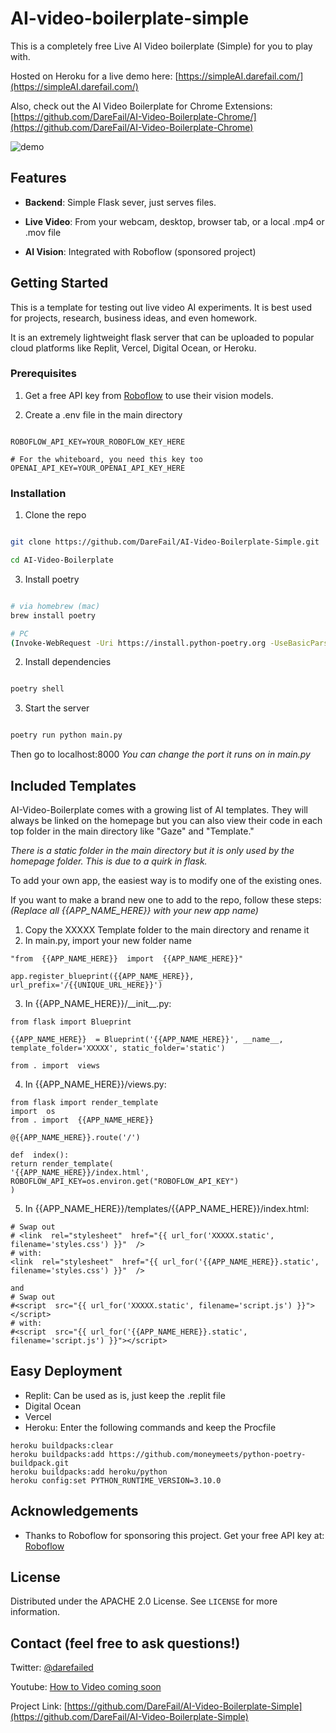 # AI-video-boilerplate-simple

  This is a completely free Live AI Video boilerplate (Simple) for you to play with.  

Hosted on Heroku for a live demo here: [https://simpleAI.darefail.com/](https://simpleAI.darefail.com/)

Also, check out the AI Video Boilerplate for Chrome Extensions: [https://github.com/DareFail/AI-Video-Boilerplate-Chrome/](https://github.com/DareFail/AI-Video-Boilerplate-Chrome)


![demo](https://github.com/user-attachments/assets/fe61782f-acc9-42b0-9023-78bf97153718)

## Features

-  **Backend**: Simple Flask sever, just serves files.

-  **Live Video**: From your webcam, desktop, browser tab, or a local .mp4 or .mov file

-  **AI Vision**: Integrated with Roboflow (sponsored project)

  

## Getting Started

  

This is a template for testing out live video AI experiments. It is best used for projects, research, business ideas, and even homework.



It is an extremely lightweight flask server that can be uploaded to popular cloud platforms like Replit, Vercel, Digital Ocean, or Heroku.

  

### Prerequisites

  

1. Get a free API key from [Roboflow](https://roboflow.com/) to use their vision models.

2. Create a .env file in the main directory

```

ROBOFLOW_API_KEY=YOUR_ROBOFLOW_KEY_HERE

# For the whiteboard, you need this key too
OPENAI_API_KEY=YOUR_OPENAI_API_KEY_HERE

```

  

### Installation

  

1. Clone the repo

```sh

git clone https://github.com/DareFail/AI-Video-Boilerplate-Simple.git

cd AI-Video-Boilerplate

```
3. Install poetry

```sh

# via homebrew (mac)
brew install poetry

# PC
(Invoke-WebRequest -Uri https://install.python-poetry.org -UseBasicParsing).Content | Invoke-Expression

```

2. Install dependencies

```sh

poetry shell

```

3. Start the server

```sh

poetry run python main.py

```
Then go to localhost:8000
*You can change the port it runs on in main.py*
  

## Included Templates

  

AI-Video-Boilerplate comes with a growing list of AI templates. They will always be linked on the homepage but you can also view their code in each top folder in the main directory like "Gaze" and "Template." 

*There is a static folder in the main directory but it is only used by the homepage folder. This is due to a quirk in flask.*

To add your own app, the easiest way is to modify one of the existing ones.

If you want to make a brand new one to add to the repo, follow these steps:
*(Replace all {{APP_NAME_HERE}} with your new app name)*

1. Copy the XXXXX Template folder to the main directory and rename it
2. In main.py, import your new folder name 
``` 
"from  {{APP_NAME_HERE}}  import  {{APP_NAME_HERE}}"

app.register_blueprint({{APP_NAME_HERE}}, url_prefix='/{{UNIQUE_URL_HERE}}')
```
3.  In {{APP_NAME_HERE}}/\_\_init\_\_.py:
```
from flask import Blueprint

{{APP_NAME_HERE}}  = Blueprint('{{APP_NAME_HERE}}', __name__, template_folder='XXXXX', static_folder='static')

from . import  views
```
4. In {{APP_NAME_HERE}}/views.py:
 ```
from flask import render_template
import  os
from . import  {{APP_NAME_HERE}}  

@{{APP_NAME_HERE}}.route('/')

def  index():
return render_template(
'{{APP_NAME_HERE}}/index.html',
ROBOFLOW_API_KEY=os.environ.get("ROBOFLOW_API_KEY")
)
 ```

5. In {{APP_NAME_HERE}}/templates/{{APP_NAME_HERE}}/index.html:
 ```
# Swap out
# <link  rel="stylesheet"  href="{{ url_for('XXXXX.static', filename='styles.css') }}"  />
# with:
<link  rel="stylesheet"  href="{{ url_for('{{APP_NAME_HERE}}.static', filename='styles.css') }}"  />

and 
# Swap out 
#<script  src="{{ url_for('XXXXX.static', filename='script.js') }}"></script>
# with:
#<script  src="{{ url_for('{{APP_NAME_HERE}}.static', filename='script.js') }}"></script>
 ```


## Easy Deployment

-  Replit: Can be used as is, just keep the .replit file
-  Digital Ocean
-  Vercel
-  Heroku: Enter the following commands and keep the Procfile

 ```
heroku buildpacks:clear                        
heroku buildpacks:add https://github.com/moneymeets/python-poetry-buildpack.git
heroku buildpacks:add heroku/python
heroku config:set PYTHON_RUNTIME_VERSION=3.10.0
```

## Acknowledgements

  

- Thanks to Roboflow for sponsoring this project. Get your free API key at: [Roboflow](https://roboflow.com/)

  

## License
  

Distributed under the APACHE 2.0 License. See `LICENSE` for more information.

  

## Contact (feel free to ask questions!)

  

Twitter: [@darefailed](https://twitter.com/darefailed)

  

Youtube: [How to Video coming soon](https://www.youtube.com/@darefail)

  

Project Link: [https://github.com/DareFail/AI-Video-Boilerplate-Simple](https://github.com/DareFail/AI-Video-Boilerplate-Simple)
